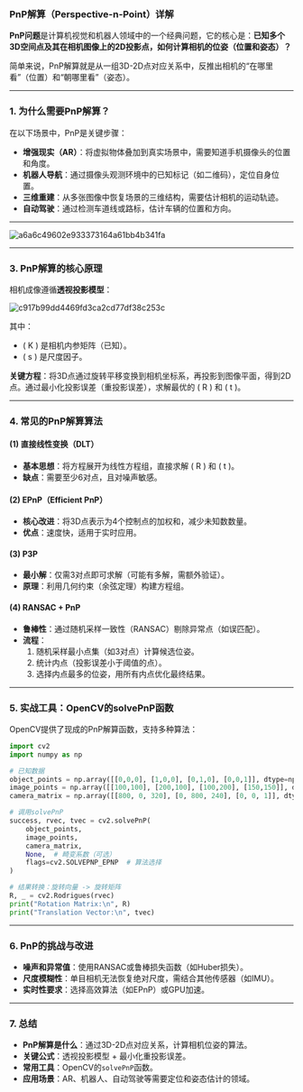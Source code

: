 ### **PnP解算（Perspective-n-Point）详解**

**PnP问题**是计算机视觉和机器人领域中的一个经典问题，它的核心是：**已知多个3D空间点及其在相机图像上的2D投影点，如何计算相机的位姿（位置和姿态）？**

简单来说，PnP解算就是从一组3D-2D点对应关系中，反推出相机的“在哪里看”（位置）和“朝哪里看”（姿态）。

---

### **1. 为什么需要PnP解算？**
在以下场景中，PnP是关键步骤：
- **增强现实（AR）**：将虚拟物体叠加到真实场景中，需要知道手机摄像头的位置和角度。
- **机器人导航**：通过摄像头观测环境中的已知标记（如二维码），定位自身位置。
- **三维重建**：从多张图像中恢复场景的三维结构，需要估计相机的运动轨迹。
- **自动驾驶**：通过检测车道线或路标，估计车辆的位置和方向。

---

![a6a6c49602e933373164a61bb4b341fa](https://github.com/user-attachments/assets/4ea8eb34-d372-4f79-8ab2-c2c616560cd4)

---

### **3. PnP解算的核心原理**
相机成像遵循**透视投影模型**：

![c917b99dd4469fd3ca2cd77df38c253c](https://github.com/user-attachments/assets/e1947810-56d5-4504-80cf-04becdd42c0c)

其中：
- \( K \) 是相机内参矩阵（已知）。
- \( s \) 是尺度因子。

**关键方程**：将3D点通过旋转平移变换到相机坐标系，再投影到图像平面，得到2D点。通过最小化投影误差（重投影误差），求解最优的 \( R \) 和 \( t \)。

---

### **4. 常见的PnP解算算法**
#### **(1) 直接线性变换（DLT）**
- **基本思想**：将方程展开为线性方程组，直接求解 \( R \) 和 \( t \)。
- **缺点**：需要至少6对点，且对噪声敏感。

#### **(2) EPnP（Efficient PnP）**
- **核心改进**：将3D点表示为4个控制点的加权和，减少未知数数量。
- **优点**：速度快，适用于实时应用。

#### **(3) P3P**
- **最小解**：仅需3对点即可求解（可能有多解，需额外验证）。
- **原理**：利用几何约束（余弦定理）构建方程组。

#### **(4) RANSAC + PnP**
- **鲁棒性**：通过随机采样一致性（RANSAC）剔除异常点（如误匹配）。
- **流程**：
  1. 随机采样最小点集（如3对点）计算候选位姿。
  2. 统计内点（投影误差小于阈值的点）。
  3. 选择内点最多的位姿，用所有内点优化最终结果。

---

### **5. 实战工具：OpenCV的solvePnP函数**
OpenCV提供了现成的PnP解算函数，支持多种算法：
```python
import cv2
import numpy as np

# 已知数据
object_points = np.array([[0,0,0], [1,0,0], [0,1,0], [0,0,1]], dtype=np.float32)  # 3D点
image_points = np.array([[100,100], [200,100], [100,200], [150,150]], dtype=np.float32)  # 2D点
camera_matrix = np.array([[800, 0, 320], [0, 800, 240], [0, 0, 1]], dtype=np.float32)  # 内参矩阵

# 调用solvePnP
success, rvec, tvec = cv2.solvePnP(
    object_points, 
    image_points, 
    camera_matrix, 
    None,  # 畸变系数（可选）
    flags=cv2.SOLVEPNP_EPNP  # 算法选择
)

# 结果转换：旋转向量 -> 旋转矩阵
R, _ = cv2.Rodrigues(rvec)
print("Rotation Matrix:\n", R)
print("Translation Vector:\n", tvec)
```

---

### **6. PnP的挑战与改进**
- **噪声和异常值**：使用RANSAC或鲁棒损失函数（如Huber损失）。
- **尺度模糊性**：单目相机无法恢复绝对尺度，需结合其他传感器（如IMU）。
- **实时性要求**：选择高效算法（如EPnP）或GPU加速。

---

### **7. 总结**
- **PnP解算是什么**：通过3D-2D点对应关系，计算相机位姿的算法。
- **关键公式**：透视投影模型 + 最小化重投影误差。
- **常用工具**：OpenCV的`solvePnP`函数。
- **应用场景**：AR、机器人、自动驾驶等需要定位和姿态估计的领域。

